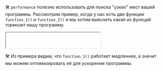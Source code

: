 🛠 `performance` полезно использовать для поиска "узких" мест вашей программы. Рассмотрим пример, когда у нас есть две функции `function_1()` и `function_2()` и мы хотим выяснить какая из функций тормозит нашу программу.

<iframe title="Измерение времени работы функции – Performance – Doka" src="../demos/functions-measure/" height="50"></iframe>

🛠 Из примера видим, что `function_1()` работает медленнее, а значит мы можем оптимизировать её для ускорения программы.
